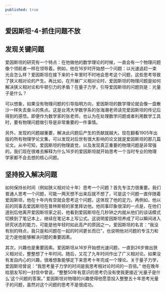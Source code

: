 ```yaml
---
published: true
---
```

## 爱因斯坦-4-抓住问题不放

## 发现关键问题

爱因斯坦的研究有一个特点：在他做他的数学理论的时候，一直会有一个物理问题像个领航者一样在领导着。例如，他在16岁时开始想一个问题：以光速追赶一束光会怎么样？爱因斯坦在接下来的十年里时不时地会思考这个问题，这些思考导致了狭义相对论的产生。再比如，在开展广义相对论时，爱因斯坦的物理问题是如何解决狭义相对论和牛顿引力的矛盾？在量子力学，引导爱因斯坦的问题则是：光量子是什么？

可以想象，如果没有物理问题的引导指明方向，爱因斯坦的数学理论就会像一盘散沙一样失去奋斗的焦点。这是台湾大学数学系的张海潮老师读完爱因斯坦的传记后得到的感悟。即便作为数学家的张老师，也认为在处理数学问题或者利用数学工具时，要有物理问题做引导是非常重要的一件事情。

另外，发现的问题越重要，解决此问题后产生的贡献就越大。现在翻看1905年出版的所有物理学论文集，可以发现对后世有很大影响的论文就是爱因斯坦的那几篇论文。从中可知，爱因斯坦的物理直觉，以及发现真正重要的物理问题是非常强的。我们现在很难去解释为什么16岁的爱因斯坦就开始思考一个当时专业的物理学家都不会去想的核心问题。

## 坚持投入解决问题

如何保持长时间（例如狭义相对论十年）思考一个问题？首先专注力很重要。我们普通人思考一个问题，可能一两天想不出来后就不想了，可是这个问题一直伴随着爱因斯坦，他在十年内有空就会思考这个问题，这体现了他的定力。再例如，他以前的同事去爱因斯坦在普林斯顿的家里拜访他。他同事印象很深的一点是，在他们道别后他离开爱因斯坦家之前，他看到爱因斯坦在几秒钟之内就从他们的谈话模式切换到了笔记本上，继续在笔记本上写公式。这说明爱因斯坦养成了可以瞬间进入研究状态的能力，可能是他年轻时如此高产的原因之一。爱因斯坦的名言：“我没有别的特点，我只是和问题在一起的时间更长而已”，也说明他对问题的专注力和定力是他能够解决问题的重要因素。

其次，兴趣也是重要因素。爱因斯坦从16岁开始想光速问题，一直到26岁做出狭义相对论，整整想了十年时间。随后，又花了九年时间作出了广义相对论。如果没有发自内心的兴趣，很难想象能够定下来思考十年完成一个理论。关于量子力学，爱因斯坦曾说：“我思考量子力学的时间是我思考相对论时间的一百倍。” 他在晚年给朋友写的一封信中曾说，“整整50年有意识的思考仍没有使我更接近‘光量子是什么’这个问题的答案。” 爱因斯坦对物理的兴趣使得他愿意投入整整五十年思考光量子的问题，虽然对这个问题的思考不是很成功。
